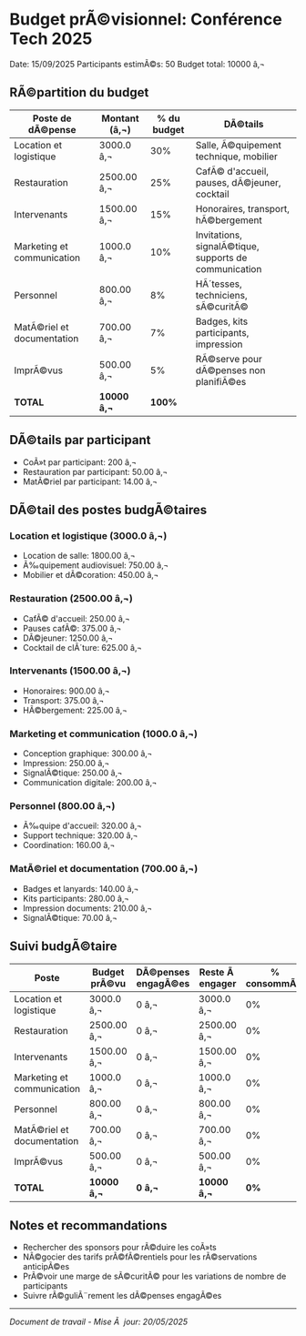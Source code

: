 ﻿# Budget prÃ©visionnel: Conférence Tech 2025
Date: 15/09/2025
Participants estimÃ©s: 50
Budget total: 10000 â‚¬

## RÃ©partition du budget

| Poste de dÃ©pense | Montant (â‚¬) | % du budget | DÃ©tails |
|------------------|-------------|------------|---------|
| Location et logistique | 3000.0 â‚¬ | 30% | Salle, Ã©quipement technique, mobilier |
| Restauration | 2500.00 â‚¬ | 25% | CafÃ© d'accueil, pauses, dÃ©jeuner, cocktail |
| Intervenants | 1500.00 â‚¬ | 15% | Honoraires, transport, hÃ©bergement |
| Marketing et communication | 1000.0 â‚¬ | 10% | Invitations, signalÃ©tique, supports de communication |
| Personnel | 800.00 â‚¬ | 8% | HÃ´tesses, techniciens, sÃ©curitÃ© |
| MatÃ©riel et documentation | 700.00 â‚¬ | 7% | Badges, kits participants, impression |
| ImprÃ©vus | 500.00 â‚¬ | 5% | RÃ©serve pour dÃ©penses non planifiÃ©es |
| **TOTAL** | **10000 â‚¬** | **100%** | |

## DÃ©tails par participant

- CoÃ»t par participant: 200 â‚¬
- Restauration par participant: 50.00 â‚¬
- MatÃ©riel par participant: 14.00 â‚¬

## DÃ©tail des postes budgÃ©taires

### Location et logistique (3000.0 â‚¬)
- Location de salle: 1800.00 â‚¬
- Ã‰quipement audiovisuel: 750.00 â‚¬
- Mobilier et dÃ©coration: 450.00 â‚¬

### Restauration (2500.00 â‚¬)
- CafÃ© d'accueil: 250.00 â‚¬
- Pauses cafÃ©: 375.00 â‚¬
- DÃ©jeuner: 1250.00 â‚¬
- Cocktail de clÃ´ture: 625.00 â‚¬

### Intervenants (1500.00 â‚¬)
- Honoraires: 900.00 â‚¬
- Transport: 375.00 â‚¬
- HÃ©bergement: 225.00 â‚¬

### Marketing et communication (1000.0 â‚¬)
- Conception graphique: 300.00 â‚¬
- Impression: 250.00 â‚¬
- SignalÃ©tique: 250.00 â‚¬
- Communication digitale: 200.00 â‚¬

### Personnel (800.00 â‚¬)
- Ã‰quipe d'accueil: 320.00 â‚¬
- Support technique: 320.00 â‚¬
- Coordination: 160.00 â‚¬

### MatÃ©riel et documentation (700.00 â‚¬)
- Badges et lanyards: 140.00 â‚¬
- Kits participants: 280.00 â‚¬
- Impression documents: 210.00 â‚¬
- SignalÃ©tique: 70.00 â‚¬

## Suivi budgÃ©taire

| Poste | Budget prÃ©vu | DÃ©penses engagÃ©es | Reste Ã  engager | % consommÃ© |
|-------|-------------|-------------------|----------------|-----------|
| Location et logistique | 3000.0 â‚¬ | 0 â‚¬ | 3000.0 â‚¬ | 0% |
| Restauration | 2500.00 â‚¬ | 0 â‚¬ | 2500.00 â‚¬ | 0% |
| Intervenants | 1500.00 â‚¬ | 0 â‚¬ | 1500.00 â‚¬ | 0% |
| Marketing et communication | 1000.0 â‚¬ | 0 â‚¬ | 1000.0 â‚¬ | 0% |
| Personnel | 800.00 â‚¬ | 0 â‚¬ | 800.00 â‚¬ | 0% |
| MatÃ©riel et documentation | 700.00 â‚¬ | 0 â‚¬ | 700.00 â‚¬ | 0% |
| ImprÃ©vus | 500.00 â‚¬ | 0 â‚¬ | 500.00 â‚¬ | 0% |
| **TOTAL** | **10000 â‚¬** | **0 â‚¬** | **10000 â‚¬** | **0%** |

## Notes et recommandations

- Rechercher des sponsors pour rÃ©duire les coÃ»ts
- NÃ©gocier des tarifs prÃ©fÃ©rentiels pour les rÃ©servations anticipÃ©es
- PrÃ©voir une marge de sÃ©curitÃ© pour les variations de nombre de participants
- Suivre rÃ©guliÃ¨rement les dÃ©penses engagÃ©es

---

*Document de travail - Mise Ã  jour: 20/05/2025*

